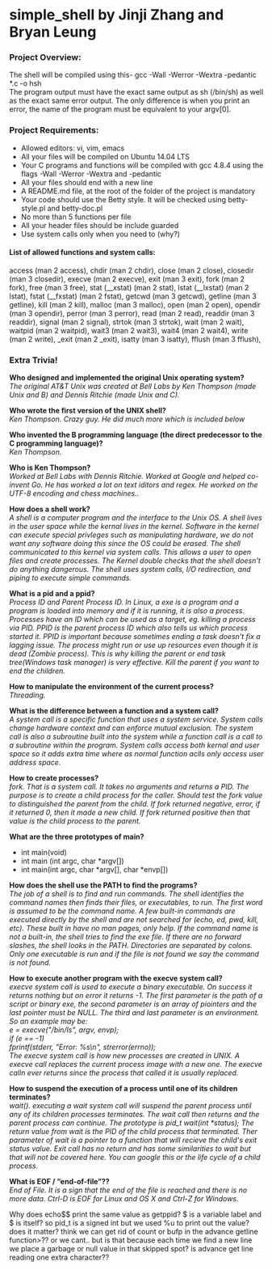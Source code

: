 # simple_shell by Jinji Zhang and Bryan Leung


### Project Overview:
The shell will be compiled using this- gcc -Wall -Werror -Wextra -pedantic *.c -o hsh  
The program output must have the exact same output as sh (/bin/sh) as well as the exact same error output.
The only difference is when you print an error, the name of the program must be equivalent to your argv[0].

### Project Requirements:
* Allowed editors: vi, vim, emacs
* All your files will be compiled on Ubuntu 14.04 LTS
* Your C programs and functions will be compiled with gcc 4.8.4 using the flags -Wall -Werror -Wextra and -pedantic
* All your files should end with a new line
* A README.md file, at the root of the folder of the project is mandatory
* Your code should use the Betty style. It will be checked using betty-style.pl and betty-doc.pl
* No more than 5 functions per file
* All your header files should be include guarded
* Use system calls only when you need to (why?)

 #### List of allowed functions and system calls:
access (man 2 access), 
chdir (man 2 chdir), 
close (man 2 close), 
closedir (man 3 closedir), 
execve (man 2 execve), 
exit (man 3 exit), 
fork (man 2 fork), 
free (man 3 free), 
stat (\__xstat) (man 2 stat), 
lstat (\__lxstat) (man 2 lstat), 
fstat (\__fxstat) (man 2 fstat), 
getcwd (man 3 getcwd), 
getline (man 3 getline), 
kill (man 2 kill), 
malloc (man 3 malloc), 
open (man 2 open), 
opendir (man 3 opendir), 
perror (man 3 perror), 
read (man 2 read), 
readdir (man 3 readdir), 
signal (man 2 signal), 
strtok (man 3 strtok), 
wait (man 2 wait), 
waitpid (man 2 waitpid), 
wait3 (man 2 wait3), 
wait4 (man 2 wait4), 
write (man 2 write), 
_exit (man 2 _exit), 
isatty (man 3 isatty), 
fflush (man 3 fflush), 

### Extra Trivia!
**Who designed and implemented the original Unix operating system?**  
*The original AT&T Unix was created at Bell Labs by Ken Thompson (made Unix and B) and Dennis Ritchie (made Unix and C).*  

**Who wrote the first version of the UNIX shell?**  
*Ken Thompson. Crazy guy. He did much more which is included below*  

**Who invented the B programming language (the direct predecessor to the C programming language)?**  
*Ken Thompson.*  

**Who is Ken Thompson?**  
*Worked at Bell Labs with Dennis Ritchie. Worked at Google and helped co-invent Go. He has worked a lot on text iditors and regex. He worked on the UTF-8 encoding and chess machines..*  

**How does a shell work?**  
*A shell is a computer program and the interface to the Unix OS. A shell lives in the user space while the kernal lives in the kernel. Software in the kernel can execute special privleges such as manipulating hardware, we do not want any software doing this since the OS could be erased. The shell communicated to this kernel via system calls. This allows a user to open files and create processes. The Kernel double checks that the shell doesn't do anything dangerous. The shell uses system calls, I/O redirection, and piping to execute simple commands.*  

**What is a pid and a ppid?**  
*Process ID and Parent Process ID. In Linux, a exe is a program and a program is loaded into memory and if it is running, it is also a process. Processes have an ID which can be used as a target, eg. killing a process via PID. PPID is the parent process ID which also tells us which process started it.
PPID is important because sometimes ending a task doesn't fix a lagging issue. The process might run or use up resources even though it is dead (Zombie process). This is why killing the parent or end task tree(Windows task manager) is very effective.
Kill the parent if you want to end the children.*  

**How to manipulate the environment of the current process?**  
*Threading.*  

**What is the difference between a function and a system call?**  
*A system call is a specific function that uses a system service. System calls change hardware context and can enforce mutual exclusion.
The system call is also a subroutine built into the system while a function call is a call to a subroutine within the program. System calls access both kernal and user space so it adds extra time where as normal function aclls only access user address space.*  

**How to create processes?**  
*fork. That is a system call. It takes no arguments and returns a PID. The purpose is to create a child process for the caller. Should test the fork value to distinguished the parent from the child. If fork returned negative, error, if it returned 0, then it made a new child. If fork returned positive then that value is the child process to the parent.*  

**What are the three prototypes of main?**  
* int main(void)  
* int main (int argc, char \*argv[])  
* int main(int argc, char \*argv[], char \*envp[])  

**How does the shell use the PATH to find the programs?**  
*The job of a shell is to find and run commands. The shell identifies the command names then finds their files, or executables, to run. The first word is assumed to be the command name.
A few built-in commands are executed directly by the shell and are not searched for (echo, ed, pwd, kill, etc). These built in have no man pages, only help. If the command name is not a built-in, the shell tries to find the exe file. If there are no forward slashes, the shell looks in the PATH. Directories are separated by colons. Only one executable is run and if the file is not found we say the command is not found.*  

**How to execute another program with the execve system call?**  
*execve system call is used to execute a binary executable. On success it returns nothing but on error it returns -1. The first parameter is the path of a script or binary exe, the second parameter is an array of piointers and the last pointer must be NULL. The third and last parameter is an environment.
So an example may be:  
 e = execve("/bin/ls", argv, envp);  
   if (e == -1)  
       fprintf(stderr, "Error: %s\n", strerror(errno));  
The execve system call is how new processes are created in UNIX. A execve call replaces the current process image with a new one. The execve calln ever returns since the process that called it is usually replaced.*  

**How to suspend the execution of a process until one of its children terminates?**  
*wait(). executing a wait system call will suspend the parent process until any of its children processes terminates. The wait call then returns and the parent process can continue. The prototype is pid_t wait(int \*status); 
The return value from wait is the PID of the child process that terminated. Ther parameter of wait is a pointer to a function that will recieve the child's exit status value. Exit call has no return and has some similarities to wait but that will not be covered here.
You can google this or the life cycle of a child process.*  

**What is EOF / “end-of-file”??**  
*End of File. It is a sign that the end of the file is reached and there is no more data. Ctrl-D is EOF for Linux and OS X and Ctrl-Z for Windows.*  

Why does echo$$ print the same value as getppid? $ is a variable label and $ is itself?
so pid_t is a signed int but we used %u to print out the value? does it matter?
think we can get rid of count or bufp in the advance getline function>??
or we cant.. but is that because each time we find a new line we place a garbage or null value in that skipped spot?
is advance get line reading one extra character??
